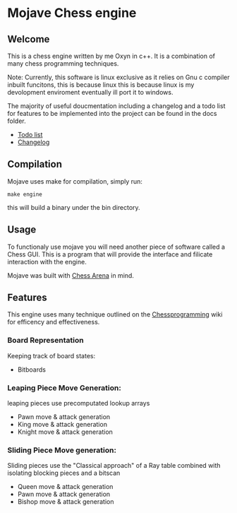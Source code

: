 # Mojave Chess engine
## Welcome
This is a chess engine written by me Oxyn in c++. It is a combination of many chess programming techniques.

Note: Currently, this software is linux exclusive as it relies on Gnu c compiler inbuilt funcitons, this is because linux
this is because linux is my devolopment enviroment eventually ill port it to windows.

The majority of useful doucmentation including a changelog and a todo list for features to be implemented 
into the project can be found in the docs folder.

- [Todo list](https://github.com/Oxyn4/Mojave-Chess-Engine/blob/master/doc/todo.md)
- [Changelog](https://github.com/Oxyn4/Mojave-Chess-Engine/blob/master/doc/changelog.md)

## Compilation 

Mojave uses make for compilation, simply run:

``` make engine ```

this will build a binary under the bin directory.

## Usage

To functionaly use mojave you will need another piece of software called a Chess GUI.
This is a program that will provide the interface and filicate interaction with the engine.

Mojave was built with [Chess Arena](http://www.playwitharena.de/) in mind.

## Features
This engine uses many technique outlined on the [Chessprogramming](https://www.chessprogramming.org/Main_Page) wiki for efficency and effectiveness.

### Board Representation
Keeping track of board states:

- Bitboards

### Leaping Piece Move Generation:

leaping pieces use precomputated lookup arrays

- Pawn move & attack generation
- King move & attack generation
- Knight move & attack generation

### Sliding Piece Move generation:

Sliding pieces use the "Classical approach" of a Ray table combined with isolating blocking pieces and a bitscan

- Queen move & attack generation
- Pawn move & attack generation
- Bishop move & attack generation

